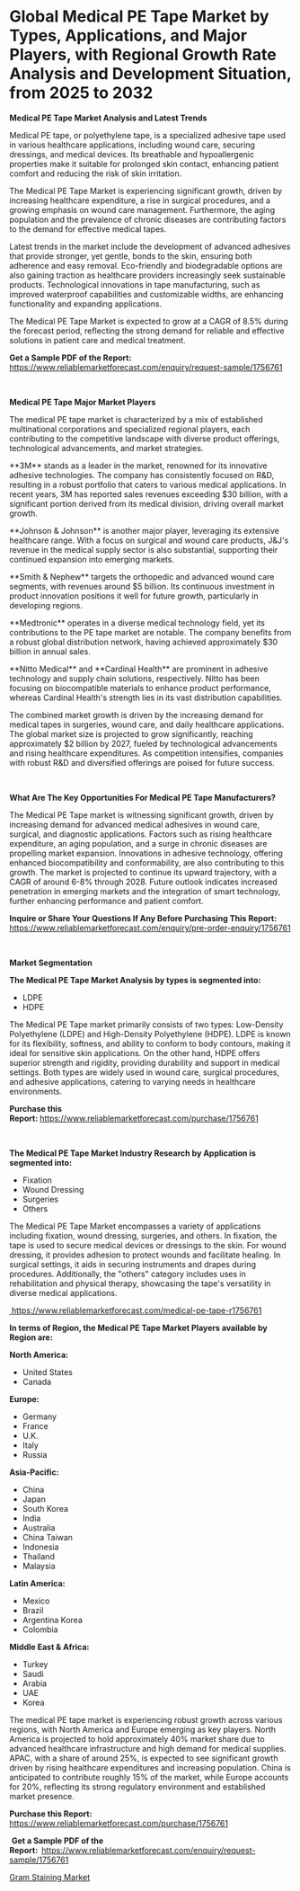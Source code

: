 <p><h1>Global Medical PE Tape Market by Types, Applications, and Major Players, with Regional Growth Rate Analysis and Development Situation, from 2025 to 2032</h1></p><p><strong>Medical PE Tape Market Analysis and Latest Trends</strong></p>
<p><p>Medical PE tape, or polyethylene tape, is a specialized adhesive tape used in various healthcare applications, including wound care, securing dressings, and medical devices. Its breathable and hypoallergenic properties make it suitable for prolonged skin contact, enhancing patient comfort and reducing the risk of skin irritation. </p><p>The Medical PE Tape Market is experiencing significant growth, driven by increasing healthcare expenditure, a rise in surgical procedures, and a growing emphasis on wound care management. Furthermore, the aging population and the prevalence of chronic diseases are contributing factors to the demand for effective medical tapes. </p><p>Latest trends in the market include the development of advanced adhesives that provide stronger, yet gentle, bonds to the skin, ensuring both adherence and easy removal. Eco-friendly and biodegradable options are also gaining traction as healthcare providers increasingly seek sustainable products. Technological innovations in tape manufacturing, such as improved waterproof capabilities and customizable widths, are enhancing functionality and expanding applications. </p><p>The Medical PE Tape Market is expected to grow at a CAGR of 8.5% during the forecast period, reflecting the strong demand for reliable and effective solutions in patient care and medical treatment.</p></p>
<p><strong>Get a Sample PDF of the Report:&nbsp;</strong> <a href="https://www.reliablemarketforecast.com/enquiry/request-sample/1756761?utm_campaign=2755&utm_medium=2&utm_source=Github&utm_content=ia&utm_term=03032025&utm_id=medical-pe-tape">https://www.reliablemarketforecast.com/enquiry/request-sample/1756761</a></p>
<p>&nbsp;</p>
<p><strong>Medical PE Tape Major Market Players</strong></p>
<p><p>The medical PE tape market is characterized by a mix of established multinational corporations and specialized regional players, each contributing to the competitive landscape with diverse product offerings, technological advancements, and market strategies.</p><p>**3M** stands as a leader in the market, renowned for its innovative adhesive technologies. The company has consistently focused on R&D, resulting in a robust portfolio that caters to various medical applications. In recent years, 3M has reported sales revenues exceeding $30 billion, with a significant portion derived from its medical division, driving overall market growth.</p><p>**Johnson & Johnson** is another major player, leveraging its extensive healthcare range. With a focus on surgical and wound care products, J&J's revenue in the medical supply sector is also substantial, supporting their continued expansion into emerging markets.</p><p>**Smith & Nephew** targets the orthopedic and advanced wound care segments, with revenues around $5 billion. Its continuous investment in product innovation positions it well for future growth, particularly in developing regions.</p><p>**Medtronic** operates in a diverse medical technology field, yet its contributions to the PE tape market are notable. The company benefits from a robust global distribution network, having achieved approximately $30 billion in annual sales.</p><p>**Nitto Medical** and **Cardinal Health** are prominent in adhesive technology and supply chain solutions, respectively. Nitto has been focusing on biocompatible materials to enhance product performance, whereas Cardinal Health's strength lies in its vast distribution capabilities.</p><p>The combined market growth is driven by the increasing demand for medical tapes in surgeries, wound care, and daily healthcare applications. The global market size is projected to grow significantly, reaching approximately $2 billion by 2027, fueled by technological advancements and rising healthcare expenditures. As competition intensifies, companies with robust R&D and diversified offerings are poised for future success.</p></p>
<p>&nbsp;</p>
<p><strong>What Are The Key Opportunities For Medical PE Tape Manufacturers?</strong></p>
<p><p>The Medical PE Tape market is witnessing significant growth, driven by increasing demand for advanced medical adhesives in wound care, surgical, and diagnostic applications. Factors such as rising healthcare expenditure, an aging population, and a surge in chronic diseases are propelling market expansion. Innovations in adhesive technology, offering enhanced biocompatibility and conformability, are also contributing to this growth. The market is projected to continue its upward trajectory, with a CAGR of around 6-8% through 2028. Future outlook indicates increased penetration in emerging markets and the integration of smart technology, further enhancing performance and patient comfort.</p></p>
<p><strong>Inquire or Share Your Questions If Any Before Purchasing This Report:</strong> <a href="https://www.reliablemarketforecast.com/enquiry/pre-order-enquiry/1756761?utm_campaign=2755&utm_medium=2&utm_source=Github&utm_content=ia&utm_term=03032025&utm_id=medical-pe-tape">https://www.reliablemarketforecast.com/enquiry/pre-order-enquiry/1756761</a></p>
<p>&nbsp;</p>
<p><strong>Market Segmentation</strong></p>
<p><strong>The Medical PE Tape Market Analysis by types is segmented into:</strong></p>
<p><ul><li>LDPE</li><li>HDPE</li></ul></p>
<p><p>The Medical PE Tape market primarily consists of two types: Low-Density Polyethylene (LDPE) and High-Density Polyethylene (HDPE). LDPE is known for its flexibility, softness, and ability to conform to body contours, making it ideal for sensitive skin applications. On the other hand, HDPE offers superior strength and rigidity, providing durability and support in medical settings. Both types are widely used in wound care, surgical procedures, and adhesive applications, catering to varying needs in healthcare environments.</p></p>
<p><strong>Purchase this Report:&nbsp;</strong><a href="https://www.reliablemarketforecast.com/purchase/1756761?utm_campaign=2755&utm_medium=2&utm_source=Github&utm_content=ia&utm_term=03032025&utm_id=medical-pe-tape">https://www.reliablemarketforecast.com/purchase/1756761</a></p>
<p>&nbsp;</p>
<p><strong>The Medical PE Tape Market Industry Research by Application is segmented into:</strong></p>
<p><ul><li>Fixation</li><li>Wound Dressing</li><li>Surgeries</li><li>Others</li></ul></p>
<p><p>The Medical PE Tape Market encompasses a variety of applications including fixation, wound dressing, surgeries, and others. In fixation, the tape is used to secure medical devices or dressings to the skin. For wound dressing, it provides adhesion to protect wounds and facilitate healing. In surgical settings, it aids in securing instruments and drapes during procedures. Additionally, the "others" category includes uses in rehabilitation and physical therapy, showcasing the tape's versatility in diverse medical applications.</p></p>
<p><a href="https://www.reliablemarketforecast.com/medical-pe-tape-r1756761?utm_campaign=2755&utm_medium=2&utm_source=Github&utm_content=ia&utm_term=03032025&utm_id=medical-pe-tape">&nbsp;https://www.reliablemarketforecast.com/medical-pe-tape-r1756761</a></p>
<p><strong>In terms of Region, the Medical PE Tape Market Players available by Region are:</strong></p>
<p>
    <p> <strong> North America: </strong>
        <ul>
            <li>United States</li>
            <li>Canada</li>
        </ul>
        </p> 
    <p> <strong> Europe: </strong>
        <ul>
            <li>Germany</li>
            <li>France</li>
            <li>U.K.</li>
            <li>Italy</li>
            <li>Russia</li>
        </ul>
        </p> 
    <p> <strong> Asia-Pacific: </strong>
        <ul>
            <li>China</li>
            <li>Japan</li>
            <li>South Korea</li>
            <li>India</li>
            <li>Australia</li>
            <li>China Taiwan</li>
            <li>Indonesia</li>
            <li>Thailand</li>
            <li>Malaysia</li>
        </ul>
        </p> 
    <p> <strong> Latin America: </strong>
        <ul>
            <li>Mexico</li>
            <li>Brazil</li>
            <li>Argentina Korea</li>
            <li>Colombia</li>
        </ul>
        </p> 
    <p> <strong> Middle East & Africa: </strong>
        <ul>
            <li>Turkey</li>
            <li>Saudi</li>
            <li>Arabia</li>
            <li>UAE</li>
            <li>Korea</li>
        </ul>
    </p>
    </p>
<p><p>The medical PE tape market is experiencing robust growth across various regions, with North America and Europe emerging as key players. North America is projected to hold approximately 40% market share due to advanced healthcare infrastructure and high demand for medical supplies. APAC, with a share of around 25%, is expected to see significant growth driven by rising healthcare expenditures and increasing population. China is anticipated to contribute roughly 15% of the market, while Europe accounts for 20%, reflecting its strong regulatory environment and established market presence.</p></p>
<p><strong>Purchase this Report: </strong><a href="https://www.reliablemarketforecast.com/purchase/1756761?utm_campaign=2755&utm_medium=2&utm_source=Github&utm_content=ia&utm_term=03032025&utm_id=medical-pe-tape">https://www.reliablemarketforecast.com/purchase/1756761</a></p>
<p>&nbsp;<strong>Get a Sample PDF of the Report:&nbsp;&nbsp;</strong><a href="https://www.reliablemarketforecast.com/enquiry/request-sample/1756761?utm_campaign=2755&utm_medium=2&utm_source=Github&utm_content=ia&utm_term=03032025&utm_id=medical-pe-tape">https://www.reliablemarketforecast.com/enquiry/request-sample/1756761</a></p>
<p><strong></strong></p>
<p><p><a href="https://github.com/elceryaneik/Market-Research-Report-List-1/blob/main/gram-staining-market.md?utm_campaign=2755&utm_medium=2&utm_source=Github&utm_content=ia&utm_term=03032025&utm_id=medical-pe-tape">Gram Staining Market</a></p></p>